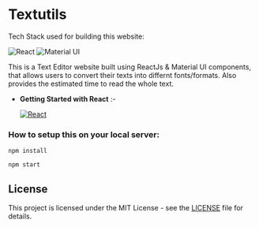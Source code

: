 # Textutils 
Tech Stack used for building this website:

<img alt="React" src="https://img.shields.io/badge/react-%2320232a.svg?style=for-the-badge&logo=react&logoColor=%2361DAFB"/> <img alt="Material UI" src="https://img.shields.io/badge/materialui-%230081CB.svg?style=for-the-badge&logo=material-ui&logoColor=white"/>

This is a Text Editor website built using ReactJs & Material UI components, that allows users to convert their texts into differnt fonts/formats. Also provides the estimated time to read the whole text. 


- **Getting Started with React** :-

    <a href="https://github.com/aditya-918
/textutils/blob/main/src/README.md"> <img alt="React" src="https://img.shields.io/badge/react-%2320232a.svg?style=for-the-badge&logo=react&logoColor=%2361DAFB"/></a>

### How to setup this on your local server:
```
npm install  
```
```
npm start
```
## License

This project is licensed under the MIT License - see the [LICENSE](LICENSE) file for details.
